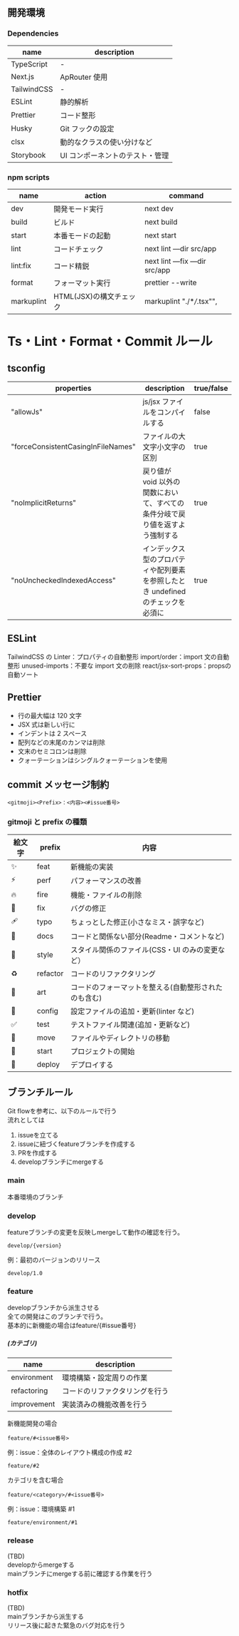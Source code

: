 ## 開発環境

### Dependencies

| name        | description                     |
| ----------- | ------------------------------- |
| TypeScript  | -                               |
| Next.js     | ApRouter 使用                   |
| TailwindCSS | -                               |
| ESLint      | 静的解析                        |
| Prettier    | コード整形                      |
| Husky       | Git フックの設定                |
| clsx        | 動的なクラスの使い分けなど      |
| Storybook   | UI コンポーネントのテスト・管理 |

### npm scripts

| name       | action                  | command                      |
| ---------- | ----------------------- | ---------------------------- |
| dev        | 開発モード実行          | next dev                     |
| build      | ビルド                  | next build                   |
| start      | 本番モードの起動        | next start                   |
| lint       | コードチェック          | next lint —dir src/app       |
| lint:fix   | コード精鋭              | next lint —fix —dir src/app  |
| format     | フォーマット実行        | prettier --write             |
| markuplint | HTML(JSX)の構文チェック | markuplint \"./\*_/_.tsx\"", |

# Ts・Lint・Format・Commit ルール

## tsconfig

| properties                         | description                                                                     | true/false |
| ---------------------------------- | ------------------------------------------------------------------------------- | ---------- |
| "allowJs"                          | js/jsx ファイルをコンパイルする                                                 | false      |
| "forceConsistentCasingInFileNames" | ファイルの大文字小文字の区別                                                    | true       |
| "noImplicitReturns"                | 戻り値が void 以外の関数において、すべての条件分岐で戻り値を返すよう強制する    | true       |
| "noUncheckedIndexedAccess"         | インデックス型のプロパティや配列要素を参照したとき undefined のチェックを必須に | true       |

## ESLint

TailwindCSS の Linter：プロパティの自動整形
import/order：import 文の自動整形
unused-imports：不要な import 文の削除
react/jsx-sort-props：propsの自動ソート

## Prettier

- 行の最大幅は 120 文字
- JSX 式は新しい行に
- インデントは 2 スペース
- 配列などの末尾のカンマは削除
- 文末のセミコロンは削除
- クォーテーションはシングルクォーテーションを使用

## commit メッセージ制約

```
<gitmoji><Prefix>：<内容><#issue番号>
```

### gitmoji と prefix の種類

| 絵文字 | prefix   | 内容                                                 |
| ------ | -------- | ---------------------------------------------------- |
| ✨     | feat     | 新機能の実装                                         |
| ⚡️    | perf     | パフォーマンスの改善                                 |
| 🔥     | fire     | 機能・ファイルの削除                                 |
| 🐛     | fix      | バグの修正                                           |
| 🩹     | typo     | ちょっとした修正(小さなミス・誤字など)               |
| 📝     | docs     | コードと関係ない部分(Readme・コメントなど)           |
| 💄     | style    | スタイル関係のファイル(CSS・UI のみの変更など）      |
| ♻️     | refactor | コードのリファクタリング                             |
| 🎨     | art      | コードのフォーマットを整える(自動整形されたのも含む) |
| 🔧     | config   | 設定ファイルの追加・更新(linter など)                |
| ✅     | test     | テストファイル関連(追加・更新など)                   |
| 🚚     | move     | ファイルやディレクトリの移動                         |
| 🎉     | start    | プロジェクトの開始                                   |
| 🚀     | deploy   | デプロイする                                         |

## ブランチルール

Git flowを参考に、以下のルールで行う</br>
流れとしては

1. issueを立てる
2. issueに紐づくfeatureブランチを作成する
3. PRを作成する
4. developブランチにmergeする

### main

本番環境のブランチ

### develop

featureブランチの変更を反映しmergeして動作の確認を行う。

```
develop/{version}
```

例：最初のバージョンのリリース

```
develop/1.0
```

### feature

developブランチから派生させる  
全ての開発はこのブランチで行う。  
基本的に新機能の場合はfeature/{#issue番号}

##### (カテゴリ)

| name        | description                    |
| ----------- | ------------------------------ |
| environment | 環境構築・設定周りの作業       |
| refactoring | コードのリファクタリングを行う |
| improvement | 実装済みの機能改善を行う       |

新機能開発の場合

```
feature/#<issue番号>
```

例：issue：全体のレイアウト構成の作成 #2

```
feature/#2
```

カテゴリを含む場合

```
feature/<category>/#<issue番号>
```

例：issue：環境構築 #1

```
feature/environment/#1
```

### release

(TBD)  
developからmergeする  
mainブランチにmergeする前に確認する作業を行う

### hotfix

(TBD)  
mainブランチから派生する  
リリース後に起きた緊急のバグ対応を行う
